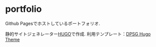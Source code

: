 # portfolio

Github Pagesでホストしているポートフォリオ. 

静的サイトジェネレーター[HUGO](https://gohugo.io/)で作成.
利用テンプレート：[DPSG Hugo Theme](https://themes.gohugo.io/themes/hugo-dpsg/)
